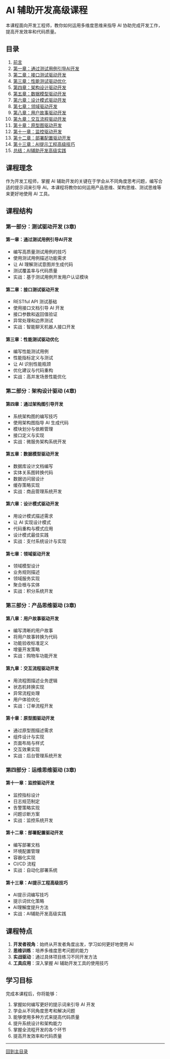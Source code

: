 # AI 辅助开发高级课程

本课程面向开发工程师，教你如何运用多维度思维来指导 AI 协助完成开发工作，提高开发效率和代码质量。

## 目录

1. [前言](./前言.md)
2. [第一章：通过测试用例引导AI开发](./第一章-通过测试用例引导AI开发.md)
3. [第二章：接口测试驱动开发](./第二章-接口测试驱动开发.md)
4. [第三章：性能测试驱动优化](./第三章-性能测试驱动优化.md)
5. [第四章：架构设计驱动开发](./第四章-架构设计驱动开发.md)
6. [第五章：数据模型驱动开发](./第五章-数据模型驱动开发.md)
7. [第六章：设计模式驱动开发](./第六章-设计模式驱动开发.md)
8. [第七章：领域驱动开发](./第七章-领域驱动开发.md)
9. [第八章：用户故事驱动开发](./第八章-用户故事驱动开发.md)
10. [第九章：交互流程驱动开发](./第九章-交互流程驱动开发.md)
11. [第十章：原型图驱动开发](./第十章-原型图驱动开发.md)
12. [第十一章：监控驱动开发](./第十一章-监控驱动开发.md)
13. [第十二章：部署配置驱动开发](./第十二章-部署配置驱动开发.md)
14. [第十三章：AI提示工程高级技巧](./第十三章-AI提示工程高级技巧.md)
15. [总结：AI辅助开发高级实践](./总结-AI辅助开发高级实践.md)

## 课程理念

作为开发工程师，掌握 AI 辅助开发的关键在于学会从不同角度思考问题，编写合适的提示词来引导 AI。本课程将教你如何运用产品思维、架构思维、测试思维等来更好地使用 AI 工具。

## 课程结构

### 第一部分：测试驱动开发 (3章)

#### 第一章：通过测试用例引导AI开发
- 编写高质量测试用例的技巧
- 使用测试用例描述功能需求
- 让 AI 理解测试意图并生成代码
- 测试覆盖率与代码质量
- 实战：基于测试用例开发用户认证模块

#### 第二章：接口测试驱动开发
- RESTful API 测试基础
- 使用接口文档引导 AI 开发
- 接口参数和返回值验证
- 异常处理和边界测试
- 实战：智能聊天机器人接口开发

#### 第三章：性能测试驱动优化
- 编写性能测试用例
- 性能指标定义与测试
- 让 AI 识别性能瓶颈
- 优化建议与代码重构
- 实战：高并发场景性能优化

### 第二部分：架构设计驱动 (4章)

#### 第四章：通过架构图引导开发
- 系统架构图的编写技巧
- 使用架构图指导 AI 生成代码
- 模块划分与依赖管理
- 接口定义与实现
- 实战：微服务架构系统开发

#### 第五章：数据模型驱动开发
- 数据库设计文档编写
- 实体关系图转换代码
- 数据访问层设计
- 缓存策略实现
- 实战：商品管理系统开发

#### 第六章：设计模式驱动开发
- 用设计模式描述需求
- 让 AI 实现设计模式
- 代码重构与模式应用
- 设计模式最佳实践
- 实战：支付系统设计与实现

#### 第七章：领域驱动开发
- 领域模型设计
- 业务规则描述
- 领域服务实现
- 聚合根与实体
- 实战：积分系统开发

### 第三部分：产品思维驱动 (3章)

#### 第八章：用户故事驱动开发
- 编写清晰的用户故事
- 将用户故事转换为代码
- 功能验收标准定义
- 增量开发策略
- 实战：购物车功能开发

#### 第九章：交互流程驱动开发
- 用流程图描述业务逻辑
- 状态机转换实现
- 异常流程处理
- 用户体验优化
- 实战：订单流程开发

#### 第十章：原型图驱动开发
- 通过原型图描述需求
- 组件设计与实现
- 页面布局与样式
- 交互效果实现
- 实战：后台管理系统开发

### 第四部分：运维思维驱动 (3章)

#### 第十一章：监控驱动开发
- 监控指标设计
- 日志规范制定
- 告警策略实现
- 问题诊断方案
- 实战：监控系统开发

#### 第十二章：部署配置驱动开发
- 编写部署文档
- 环境配置管理
- 容器化实现
- CI/CD 流程
- 实战：自动化部署系统

#### 第十三章：AI提示工程高级技巧
- AI提示词编写技巧
- 提示词优化策略
- AI理解度提升方法
- 实战：AI辅助开发高级实践

## 课程特点

1. **开发者视角**：始终从开发者角度出发，学习如何更好地使用 AI
2. **思维训练**：培养多维度思考问题的能力
3. **实战驱动**：通过具体项目练习不同开发方法
4. **工具应用**：深入掌握 AI 辅助开发工具的使用技巧

## 学习目标

完成本课程后，你将能够：

1. 掌握如何编写更好的提示词来引导 AI 开发
2. 学会从不同角度思考和解决问题
3. 能够使用多种方式来提高代码质量
4. 提升系统设计和架构能力
5. 掌握全流程开发的各个环节
6. 提高开发效率和代码质量

---
[回到主目录](../README.md)
